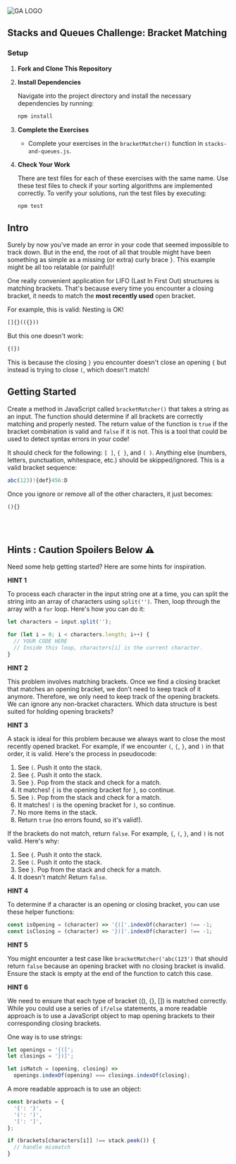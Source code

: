 ![GA LOGO](https://ga-dash.s3.amazonaws.com/production/assets/logo-9f88ae6c9c3871690e33280fcf557f33.png)

## Stacks and Queues Challenge: Bracket Matching

### Setup

1. **Fork and Clone This Repository**

2. **Install Dependencies**

   Navigate into the project directory and install the necessary dependencies by running:

   ```bash
   npm install
   ```

3. **Complete the Exercises**

   - Complete your exercises in the `bracketMatcher()` function in `stacks-and-queues.js`. 

4. **Check Your Work**

   There are test files for each of these exercises with the same name. Use these test files to check if your sorting algorithms are implemented correctly.
   To verify your solutions, run the test files by executing:

   ```bash
   npm test
   ```

## Intro


Surely by now you've made an error in your code that seemed impossible to track down. But in the end, the root of all that trouble might have been something as simple as a missing (or extra) curly brace `}`. This example might be all too relatable (or painful)!

One really convenient application for LIFO (Last In First Out) structures is matching brackets. That's because every time you encounter a closing bracket, it needs to match the **most recently used** open bracket.

For example, this is valid: Nesting is OK!

```js
[]{}(({}))
```

But this one doesn't work:

```js
{(})
```

This is because the closing `}` you encounter doesn't close an opening `{` but instead is trying to close `(`, which doesn't match!

## Getting Started

Create a method in JavaScript called `bracketMatcher()` that takes a string as an input. The function should determine if all brackets are correctly matching and properly nested. The return value of the function is `true` if the bracket combination is valid and `false` if it is not. This is a tool that could be used to detect syntax errors in your code!

It should check for the following: `[ ]`, `{ }`, and `( )`. Anything else (numbers, letters, punctuation, whitespace, etc.) should be skipped/ignored. This is a valid bracket sequence:

```js
abc(123)!{def}456:D
```

Once you ignore or remove all of the other characters, it just becomes:

```js
(){}
```

<br>
<br>

## Hints : Caution Spoilers Below ⚠️

Need some help getting started? Here are some hints for inspiration.

**HINT 1**

To process each character in the input string one at a time, you can split the string into an array of characters using `split('')`. Then, loop through the array with a `for` loop. Here's how you can do it:

```javascript
let characters = input.split('');

for (let i = 0; i < characters.length; i++) {
  // YOUR CODE HERE
  // Inside this loop, characters[i] is the current character.
}
```

**HINT 2**

This problem involves matching brackets. Once we find a closing bracket that matches an opening bracket, we don't need to keep track of it anymore. Therefore, we only need to keep track of the opening brackets. We can ignore any non-bracket characters. Which data structure is best suited for holding opening brackets?

**HINT 3**

A stack is ideal for this problem because we always want to close the most recently opened bracket. For example, if we encounter `(`, `{`, `}`, and `)` in that order, it is valid. Here's the process in pseudocode:

1. See `(`. Push it onto the stack.
2. See `{`. Push it onto the stack.
3. See `}`. Pop from the stack and check for a match.
4. It matches! `{` is the opening bracket for `}`, so continue.
5. See `)`. Pop from the stack and check for a match.
6. It matches! `(` is the opening bracket for `)`, so continue.
7. No more items in the stack.
8. Return `true` (no errors found, so it's valid!).

If the brackets do not match, return `false`. For example, `{`, `(`, `}`, and `)` is not valid. Here's why:

1. See `{`. Push it onto the stack.
2. See `(`. Push it onto the stack.
3. See `}`. Pop from the stack and check for a match.
4. It doesn't match! Return `false`.

**HINT 4**

To determine if a character is an opening or closing bracket, you can use these helper functions:

```javascript
const isOpening = (character) => '{(['.indexOf(character) !== -1;
const isClosing = (character) => '})]'.indexOf(character) !== -1;
```

**HINT 5**

You might encounter a test case like `bracketMatcher('abc(123')` that should return `false` because an opening bracket with no closing bracket is invalid. Ensure the stack is empty at the end of the function to catch this case.

**HINT 6**

We need to ensure that each type of bracket ((), {}, []) is matched correctly. While you could use a series of `if/else` statements, a more readable approach is to use a JavaScript object to map opening brackets to their corresponding closing brackets.

One way is to use strings:

```javascript
let openings = '{([';
let closings = '})]';

let isMatch = (opening, closing) =>
  openings.indexOf(opening) === closings.indexOf(closing);
```

A more readable approach is to use an object:

```javascript
const brackets = {
  '{': '}',
  '(': ')',
  '[': ']',
};

if (brackets[characters[i]] !== stack.peek()) {
  // handle mismatch
}
```
